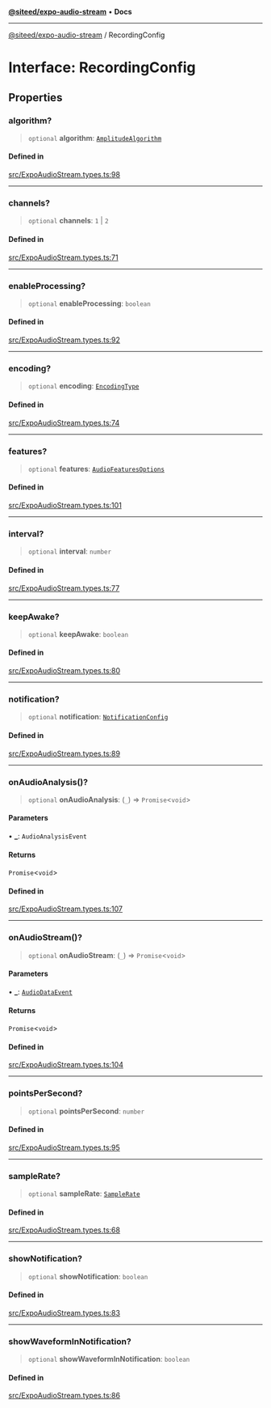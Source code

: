 [**@siteed/expo-audio-stream**](../README.md) • **Docs**

***

[@siteed/expo-audio-stream](../README.md) / RecordingConfig

# Interface: RecordingConfig

## Properties

### algorithm?

> `optional` **algorithm**: [`AmplitudeAlgorithm`](../type-aliases/AmplitudeAlgorithm.md)

#### Defined in

[src/ExpoAudioStream.types.ts:98](https://github.com/deeeed/expo-audio-stream/blob/d421de5250f9c4132b4bf62687e76e58b9781fa9/packages/expo-audio-stream/src/ExpoAudioStream.types.ts#L98)

***

### channels?

> `optional` **channels**: `1` \| `2`

#### Defined in

[src/ExpoAudioStream.types.ts:71](https://github.com/deeeed/expo-audio-stream/blob/d421de5250f9c4132b4bf62687e76e58b9781fa9/packages/expo-audio-stream/src/ExpoAudioStream.types.ts#L71)

***

### enableProcessing?

> `optional` **enableProcessing**: `boolean`

#### Defined in

[src/ExpoAudioStream.types.ts:92](https://github.com/deeeed/expo-audio-stream/blob/d421de5250f9c4132b4bf62687e76e58b9781fa9/packages/expo-audio-stream/src/ExpoAudioStream.types.ts#L92)

***

### encoding?

> `optional` **encoding**: [`EncodingType`](../type-aliases/EncodingType.md)

#### Defined in

[src/ExpoAudioStream.types.ts:74](https://github.com/deeeed/expo-audio-stream/blob/d421de5250f9c4132b4bf62687e76e58b9781fa9/packages/expo-audio-stream/src/ExpoAudioStream.types.ts#L74)

***

### features?

> `optional` **features**: [`AudioFeaturesOptions`](AudioFeaturesOptions.md)

#### Defined in

[src/ExpoAudioStream.types.ts:101](https://github.com/deeeed/expo-audio-stream/blob/d421de5250f9c4132b4bf62687e76e58b9781fa9/packages/expo-audio-stream/src/ExpoAudioStream.types.ts#L101)

***

### interval?

> `optional` **interval**: `number`

#### Defined in

[src/ExpoAudioStream.types.ts:77](https://github.com/deeeed/expo-audio-stream/blob/d421de5250f9c4132b4bf62687e76e58b9781fa9/packages/expo-audio-stream/src/ExpoAudioStream.types.ts#L77)

***

### keepAwake?

> `optional` **keepAwake**: `boolean`

#### Defined in

[src/ExpoAudioStream.types.ts:80](https://github.com/deeeed/expo-audio-stream/blob/d421de5250f9c4132b4bf62687e76e58b9781fa9/packages/expo-audio-stream/src/ExpoAudioStream.types.ts#L80)

***

### notification?

> `optional` **notification**: [`NotificationConfig`](NotificationConfig.md)

#### Defined in

[src/ExpoAudioStream.types.ts:89](https://github.com/deeeed/expo-audio-stream/blob/d421de5250f9c4132b4bf62687e76e58b9781fa9/packages/expo-audio-stream/src/ExpoAudioStream.types.ts#L89)

***

### onAudioAnalysis()?

> `optional` **onAudioAnalysis**: (`_`) => `Promise`\<`void`\>

#### Parameters

• **\_**: `AudioAnalysisEvent`

#### Returns

`Promise`\<`void`\>

#### Defined in

[src/ExpoAudioStream.types.ts:107](https://github.com/deeeed/expo-audio-stream/blob/d421de5250f9c4132b4bf62687e76e58b9781fa9/packages/expo-audio-stream/src/ExpoAudioStream.types.ts#L107)

***

### onAudioStream()?

> `optional` **onAudioStream**: (`_`) => `Promise`\<`void`\>

#### Parameters

• **\_**: [`AudioDataEvent`](AudioDataEvent.md)

#### Returns

`Promise`\<`void`\>

#### Defined in

[src/ExpoAudioStream.types.ts:104](https://github.com/deeeed/expo-audio-stream/blob/d421de5250f9c4132b4bf62687e76e58b9781fa9/packages/expo-audio-stream/src/ExpoAudioStream.types.ts#L104)

***

### pointsPerSecond?

> `optional` **pointsPerSecond**: `number`

#### Defined in

[src/ExpoAudioStream.types.ts:95](https://github.com/deeeed/expo-audio-stream/blob/d421de5250f9c4132b4bf62687e76e58b9781fa9/packages/expo-audio-stream/src/ExpoAudioStream.types.ts#L95)

***

### sampleRate?

> `optional` **sampleRate**: [`SampleRate`](../type-aliases/SampleRate.md)

#### Defined in

[src/ExpoAudioStream.types.ts:68](https://github.com/deeeed/expo-audio-stream/blob/d421de5250f9c4132b4bf62687e76e58b9781fa9/packages/expo-audio-stream/src/ExpoAudioStream.types.ts#L68)

***

### showNotification?

> `optional` **showNotification**: `boolean`

#### Defined in

[src/ExpoAudioStream.types.ts:83](https://github.com/deeeed/expo-audio-stream/blob/d421de5250f9c4132b4bf62687e76e58b9781fa9/packages/expo-audio-stream/src/ExpoAudioStream.types.ts#L83)

***

### showWaveformInNotification?

> `optional` **showWaveformInNotification**: `boolean`

#### Defined in

[src/ExpoAudioStream.types.ts:86](https://github.com/deeeed/expo-audio-stream/blob/d421de5250f9c4132b4bf62687e76e58b9781fa9/packages/expo-audio-stream/src/ExpoAudioStream.types.ts#L86)
